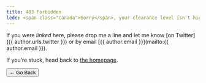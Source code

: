 ```yaml
---
title: 403 Forbidden
lede: <span class="canada">Sorry</span>, your clearance level isn't high enough!
---
```


If you were *linked* here, please drop me a line and let me know [on Twitter]({{ author.urls.twitter }}) or by email [{{ author.email }}](mailto:{{ author.email }}).

If you’re stuck, head back to [the homepage](/).

<nav class=" [ navigator ] ">
    <button type="button" onclick="history.back(-1)" aria-label="Go back">← Go Back</button>
</nav>

